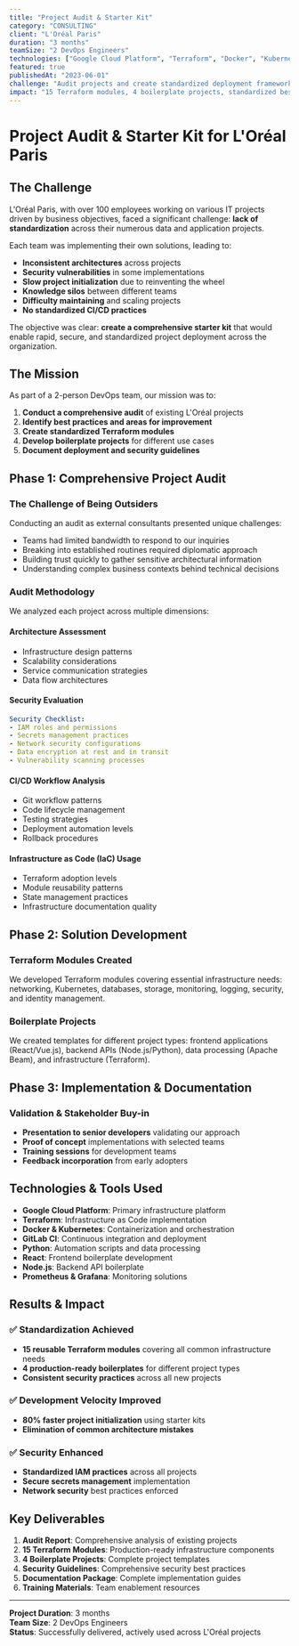 ```yaml
---
title: "Project Audit & Starter Kit"
category: "CONSULTING"
client: "L'Oréal Paris"
duration: "3 months"
teamSize: "2 DevOps Engineers"
technologies: ["Google Cloud Platform", "Terraform", "Docker", "Kubernetes", "GitLab CI", "Python", "React", "Node.js"]
featured: true
publishedAt: "2023-06-01"
challenge: "Audit projects and create standardized deployment framework"
impact: "15 Terraform modules, 4 boilerplate projects, standardized best practices"
---
```


# Project Audit & Starter Kit for L'Oréal Paris

## The Challenge

L'Oréal Paris, with over 100 employees working on various IT projects driven by business objectives, faced a significant challenge: **lack of standardization** across their numerous data and application projects.

Each team was implementing their own solutions, leading to:

- **Inconsistent architectures** across projects
- **Security vulnerabilities** in some implementations
- **Slow project initialization** due to reinventing the wheel
- **Knowledge silos** between different teams
- **Difficulty maintaining** and scaling projects
- **No standardized CI/CD practices**

The objective was clear: **create a comprehensive starter kit** that would enable rapid, secure, and standardized project deployment across the organization.

## The Mission

As part of a 2-person DevOps team, our mission was to:

1. **Conduct a comprehensive audit** of existing L'Oréal projects
2. **Identify best practices and areas for improvement**
3. **Create standardized Terraform modules**
4. **Develop boilerplate projects** for different use cases
5. **Document deployment and security guidelines**

## Phase 1: Comprehensive Project Audit

### The Challenge of Being Outsiders

Conducting an audit as external consultants presented unique challenges:
- Teams had limited bandwidth to respond to our inquiries
- Breaking into established routines required diplomatic approach
- Building trust quickly to gather sensitive architectural information
- Understanding complex business contexts behind technical decisions

### Audit Methodology

We analyzed each project across multiple dimensions:

#### **Architecture Assessment**
- Infrastructure design patterns
- Scalability considerations
- Service communication strategies
- Data flow architectures

#### **Security Evaluation**
```yaml
Security Checklist:
- IAM roles and permissions
- Secrets management practices
- Network security configurations
- Data encryption at rest and in transit
- Vulnerability scanning processes
```

#### **CI/CD Workflow Analysis**
- Git workflow patterns
- Code lifecycle management
- Testing strategies
- Deployment automation levels
- Rollback procedures

#### **Infrastructure as Code (IaC) Usage**
- Terraform adoption levels
- Module reusability patterns
- State management practices
- Infrastructure documentation quality


## Phase 2: Solution Development

### Terraform Modules Created

We developed Terraform modules covering essential infrastructure needs: networking, Kubernetes, databases, storage, monitoring, logging, security, and identity management.

### Boilerplate Projects

We created templates for different project types: frontend applications (React/Vue.js), backend APIs (Node.js/Python), data processing (Apache Beam), and infrastructure (Terraform).

## Phase 3: Implementation & Documentation


### Validation & Stakeholder Buy-in

- **Presentation to senior developers** validating our approach
- **Proof of concept** implementations with selected teams
- **Training sessions** for development teams
- **Feedback incorporation** from early adopters

## Technologies & Tools Used

- **Google Cloud Platform**: Primary infrastructure platform
- **Terraform**: Infrastructure as Code implementation
- **Docker & Kubernetes**: Containerization and orchestration
- **GitLab CI**: Continuous integration and deployment
- **Python**: Automation scripts and data processing
- **React**: Frontend boilerplate development
- **Node.js**: Backend API boilerplate
- **Prometheus & Grafana**: Monitoring solutions

## Results & Impact

### ✅ **Standardization Achieved**
- **15 reusable Terraform modules** covering all common infrastructure needs
- **4 production-ready boilerplates** for different project types
- **Consistent security practices** across all new projects

### ✅ **Development Velocity Improved**
- **80% faster project initialization** using starter kits
- **Elimination of common architecture mistakes**

### ✅ **Security Enhanced**
- **Standardized IAM practices** across all projects
- **Secure secrets management** implementation
- **Network security** best practices enforced


## Key Deliverables

1. **Audit Report**: Comprehensive analysis of existing projects
2. **15 Terraform Modules**: Production-ready infrastructure components
3. **4 Boilerplate Projects**: Complete project templates
4. **Security Guidelines**: Comprehensive security best practices
5. **Documentation Package**: Complete implementation guides
6. **Training Materials**: Team enablement resources


---

**Project Duration**: 3 months  
**Team Size**: 2 DevOps Engineers  
**Status**: Successfully delivered, actively used across L'Oréal projects
